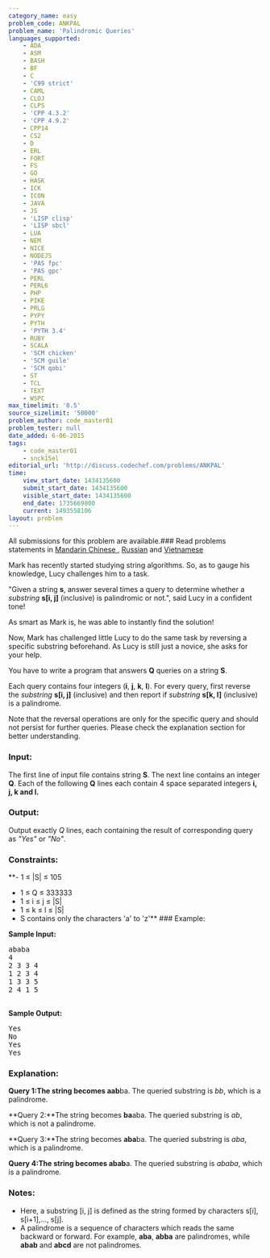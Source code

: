 ```yaml
---
category_name: easy
problem_code: ANKPAL
problem_name: 'Palindromic Queries'
languages_supported:
    - ADA
    - ASM
    - BASH
    - BF
    - C
    - 'C99 strict'
    - CAML
    - CLOJ
    - CLPS
    - 'CPP 4.3.2'
    - 'CPP 4.9.2'
    - CPP14
    - CS2
    - D
    - ERL
    - FORT
    - FS
    - GO
    - HASK
    - ICK
    - ICON
    - JAVA
    - JS
    - 'LISP clisp'
    - 'LISP sbcl'
    - LUA
    - NEM
    - NICE
    - NODEJS
    - 'PAS fpc'
    - 'PAS gpc'
    - PERL
    - PERL6
    - PHP
    - PIKE
    - PRLG
    - PYPY
    - PYTH
    - 'PYTH 3.4'
    - RUBY
    - SCALA
    - 'SCM chicken'
    - 'SCM guile'
    - 'SCM qobi'
    - ST
    - TCL
    - TEXT
    - WSPC
max_timelimit: '0.5'
source_sizelimit: '50000'
problem_author: code_master01
problem_tester: null
date_added: 6-06-2015
tags:
    - code_master01
    - snck15el
editorial_url: 'http://discuss.codechef.com/problems/ANKPAL'
time:
    view_start_date: 1434135600
    submit_start_date: 1434135600
    visible_start_date: 1434135600
    end_date: 1735669800
    current: 1493558106
layout: problem
---
```

All submissions for this problem are available.###  Read problems statements in [Mandarin Chinese ](http://www.codechef.com/download/translated/SNCK15EL/mandarin/ANKPAL.pdf) , [Russian](http://www.codechef.com/download/translated/SNCK15EL/russian/ANKPAL.pdf) and [Vietnamese](http://www.codechef.com/download/translated/SNCK15EL/vietnamese/ANKPAL.pdf)

Mark has recently started studying string algorithms. So, as to gauge his knowledge, Lucy challenges him to a task.

"Given a string **s**, answer several times a query to determine whether a *substring* **s\[i, j\]** (inclusive) is palindromic or not.", said Lucy in a confident tone!

As smart as Mark is, he was able to instantly find the solution!

Now, Mark has challenged little Lucy to do the same task by reversing a specific substring beforehand. As Lucy is still just a novice, she asks for your help.

You have to write a program that answers **Q** queries on a string **S**.

Each query contains four integers (**i**, **j**, **k**, **l**). For every query, first reverse the *substring* **s\[i, j\]** (inclusive) and then report if *substring* **s\[k, l\]** (inclusive) is a palindrome.

Note that the reversal operations are only for the specific query and should not persist for further queries. Please check the explanation section for better understanding.

### Input:

The first line of input file contains string **S**. The next line contains an integer **Q**.
Each of the following **Q** lines each contain 4 space separated integers **i, j, k and l.**

### Output:

Output exactly *Q* lines, each containing the result of corresponding query as *"Yes"* or *"No"*.

### Constraints:

**- 1 ≤ |S| ≤ 105
- 1 ≤ Q ≤ 333333
- 1 ≤ i ≤ j ≤ |S|
- 1 ≤ k ≤ l ≤ |S|
- S contains only the characters 'a' to 'z'** ### Example:

**Sample Input:**

<pre>
ababa
4
2 3 3 4
1 2 3 4
1 3 3 5
2 4 1 5

</pre>
**Sample Output:**

<pre>
Yes
No
Yes
Yes
</pre>
### Explanation:

**Query 1:**The string becomes a**ab**ba. The queried substring is *bb*, which is a palindrome.

**Query 2:**The string becomes **ba**aba. The queried substring is *ab*, which is not a palindrome.

**Query 3:**The string becomes **aba**ba. The queried substring is *aba*, which is a palindrome.

**Query 4:**The string becomes a**bab**a. The queried substring is *ababa*, which is a palindrome.

### Notes:

- Here, a substring \[i, j\] is defined as the string formed by characters s\[i\], s\[i+1\],..., s\[j\].
- A palindrome is a sequence of characters which reads the same backward or forward. For example, **aba**, **abba** are palindromes, while **abab** and **abcd** are not palindromes.
